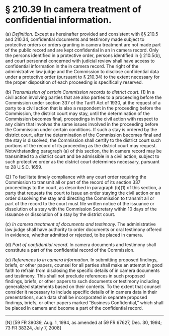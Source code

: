 # § 210.39   In camera treatment of confidential information.

(a) *Definition.* Except as hereinafter provided and consistent with §§ 210.5 and 210.34, confidential documents and testimony made subject to protective orders or orders granting in camera treatment are not made part of the public record and are kept confidential in an in camera record. Only the persons identified in a protective order, persons identified in § 210.5(b), and court personnel concerned with judicial review shall have access to confidential information in the in camera record. The right of the administrative law judge and the Commission to disclose confidential data under a protective order (pursuant to § 210.34) to the extent necessary for the proper disposition of each proceeding is specifically reserved.


(b) *Transmission of certain Commission records to district court.* (1) In a civil action involving parties that are also parties to a proceeding before the Commission under section 337 of the Tariff Act of 1930, at the request of a party to a civil action that is also a respondent in the proceeding before the Commission, the district court may stay, until the determination of the Commission becomes final, proceedings in the civil action with respect to any claim that involves the same issues involved in the proceeding before the Commission under certain conditions. If such a stay is ordered by the district court, after the determination of the Commission becomes final and the stay is dissolved, the Commission shall certify to the district court such portions of the record of its proceeding as the district court may request. Notwithstanding paragraph (a) of this section, the in camera record may be transmitted to a district court and be admissible in a civil action, subject to such protective order as the district court determines necessary, pursuant to 28 U.S.C. 1659.


(2) To facilitate timely compliance with any court order requiring the Commission to transmit all or part of the record of its section 337 proceedings to the court, as described in paragraph (b)(1) of this section, a party that requests the court to issue an order staying the civil action or an order dissolving the stay and directing the Commission to transmit all or part of the record to the court must file written notice of the issuance or dissolution of a stay with the Commission Secretary within 10 days of the issuance or dissolution of a stay by the district court.


(c) *In camera treatment of documents and testimony.* The administrative law judge shall have authority to order documents or oral testimony offered in evidence, whether admitted or rejected, to be placed in camera. 


(d) *Part of confidential record.* In camera documents and testimony shall constitute a part of the confidential record of the Commission. 


(e) *References to in camera information.* In submitting proposed findings, briefs, or other papers, counsel for all parties shall make an attempt in good faith to refrain from disclosing the specific details of in camera documents and testimony. This shall not preclude references in such proposed findings, briefs, or other papers to such documents or testimony including generalized statements based on their contents. To the extent that counsel consider it necessary to include specific details of in camera data in their presentations, such data shall be incorporated in separate proposed findings, briefs, or other papers marked “Business Confidential,” which shall be placed in camera and become a part of the confidential record. 



---

[N] [59 FR 39039, Aug. 1, 1994, as amended at 59 FR 67627, Dec. 30, 1994; 73 FR 38324, July 7, 2008]




